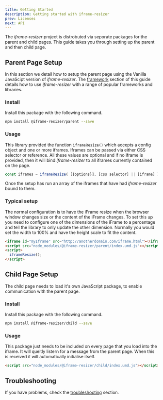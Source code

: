 ```yaml
---
title: Getting Started
description: Getting started with iframe-resizer
prev: Licenses
next: API
---
```


The _iframe-resizer_ project is distrobuted via seporate packages for the parent and child pages. This guide takes you through setting up the parent and then child page.

## Parent Page Setup

In this section we detail how to setup the parent page using the Vanilla JavaScipt version of _iframe-resizer_. The [framework](../frameworks/overview) section of this guide details how to use _iframe-resizer_ with a range of popular frameworks and libraries.

### Install

Install this package with the following command.

```bash
npm install @iframe-resizer/parent --save
```

### Usage

This library provided the function `iframeResize()` which accepts a config object and one or more iframes. Iframes can be passed via either CSS selector or reference. All these values are optional and if no iframe is provided, then it will bind _iframe-resizer_ to all iframes currently contained on the page.

```js
const iframes = iframeResize( [{options}], [css selector] || [iframe] );
```

Once the setup has run an array of the iframes that have had _iframe-resizer_ bound to them.

### Typical setup

The normal configuration is to have the iFrame resize when the browser window changes size or the content of the iFrame changes. To set this up you need to configure one of the dimensions of the iFrame to a percentage and tell the library to only update the other dimension. Normally you would set the width to 100% and have the height scale to fit the content.

```html
<iframe id="myIframe" src="http://anotherdomain.com/iframe.html"></iframe>
<script src="node_modules/@iframe-resizer/parent/index.umd.js"></script>
<script>
  iframeResize();
</script>
```

## Child Page Setup

The child page needs to load it's own JavaScript package, to enable communication with the parent page.

### Install

Install this package with the following command.

```bash
npm install @iframe-resizer/child --save
```

### Usage

This package just needs to be included on every page that you load into the iframe. It will queitly listern for a message from the parent page. When this is received it will automatically initialise itself.

```html
<script src="node_modules/@iframe-resizer/child/index.umd.js"></script>
```

## Troubleshooting

If you have problems, check the [troubleshooting](../troubleshooting) section.

<!--
### Example

To see this working take a look at this [example](https://davidjbradshaw.github.io/iframe-resizer/example/) and watch the [console](https://developer.mozilla.org/en-US/docs/Tools/Web_Console).
-->
